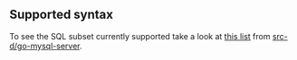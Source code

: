 ## Supported syntax

To see the SQL subset currently supported take a look at [this list](https://github.com/src-d/go-mysql-server/blob/v0.1.1/SUPPORTED.md) from [src-d/go-mysql-server](https://github.com/src-d/go-mysql-server).
